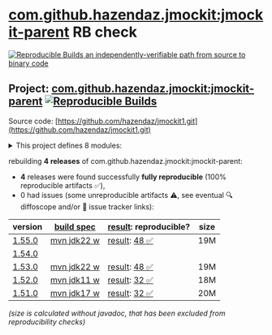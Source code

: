 [com.github.hazendaz.jmockit:jmockit-parent](https://central.sonatype.com/artifact/com.github.hazendaz.jmockit/jmockit-parent/versions) RB check
=======

[![Reproducible Builds](https://reproducible-builds.org/images/logos/rb.svg) an independently-verifiable path from source to binary code](https://reproducible-builds.org/)

## Project: [com.github.hazendaz.jmockit:jmockit-parent](https://central.sonatype.com/artifact/com.github.hazendaz.jmockit/jmockit-parent/versions) [![Reproducible Builds](https://img.shields.io/endpoint?url=https://raw.githubusercontent.com/jvm-repo-rebuild/reproducible-central/master/content/com/github/hazendaz/jmockit/badge.json)](https://github.com/jvm-repo-rebuild/reproducible-central/blob/master/content/com/github/hazendaz/jmockit/README.md)

Source code: [https://github.com/hazendaz/jmockit1.git](https://github.com/hazendaz/jmockit1.git)

<details><summary>This project defines 8 modules:</summary>

* [com.github.hazendaz.jmockit:LoginService](https://central.sonatype.com/artifact/com.github.hazendaz.jmockit/LoginService/overview)
* [com.github.hazendaz.jmockit:coverage-tests](https://central.sonatype.com/artifact/com.github.hazendaz.jmockit/coverage-tests/overview)
* [com.github.hazendaz.jmockit:java8testing](https://central.sonatype.com/artifact/com.github.hazendaz.jmockit/java8testing/overview)
* [com.github.hazendaz.jmockit:jmockit](https://central.sonatype.com/artifact/com.github.hazendaz.jmockit/jmockit/overview)
* [com.github.hazendaz.jmockit:jmockit-parent](https://central.sonatype.com/artifact/com.github.hazendaz.jmockit/jmockit-parent/overview)
* [com.github.hazendaz.jmockit:petclinic](https://central.sonatype.com/artifact/com.github.hazendaz.jmockit/petclinic/overview)
* [com.github.hazendaz.jmockit:samples](https://central.sonatype.com/artifact/com.github.hazendaz.jmockit/samples/overview)
* [com.github.hazendaz.jmockit:tutorial](https://central.sonatype.com/artifact/com.github.hazendaz.jmockit/tutorial/overview)
</details>

rebuilding **4 releases** of com.github.hazendaz.jmockit:jmockit-parent:
- **4** releases were found successfully **fully reproducible** (100% reproducible artifacts :white_check_mark:),
- 0 had issues (some unreproducible artifacts :warning:, see eventual :mag: diffoscope and/or :memo: issue tracker links):

| version | [build spec](/BUILDSPEC.md) | [result](https://reproducible-builds.org/docs/jvm/): reproducible? | size |
| -- | --------- | ------ | -- |
| [1.55.0](https://central.sonatype.com/artifact/com.github.hazendaz.jmockit/jmockit-parent/1.55.0/pom) | [mvn jdk22 w](jmockit-1.55.0.buildspec) | [result](jmockit-parent-1.55.0.buildinfo): [48 :white_check_mark: ](jmockit-parent-1.55.0.buildcompare) | 19M |
| [1.54.0](https://central.sonatype.com/artifact/com.github.hazendaz.jmockit/jmockit-parent/1.54.0/pom) | | | |
| [1.53.0](https://central.sonatype.com/artifact/com.github.hazendaz.jmockit/jmockit-parent/1.53.0/pom) | [mvn jdk22 w](jmockit-1.53.0.buildspec) | [result](jmockit-parent-1.53.0.buildinfo): [48 :white_check_mark: ](jmockit-parent-1.53.0.buildcompare) | 19M |
| [1.52.0](https://central.sonatype.com/artifact/com.github.hazendaz.jmockit/jmockit-parent/1.52.0/pom) | [mvn jdk11 w](jmockit-1.52.0.buildspec) | [result](jmockit-parent-1.52.0.buildinfo): [32 :white_check_mark: ](jmockit-parent-1.52.0.buildcompare) | 18M |
| [1.51.0](https://central.sonatype.com/artifact/com.github.hazendaz.jmockit/jmockit-parent/1.51.0/pom) | [mvn jdk17 w](jmockit-1.51.0.buildspec) | [result](jmockit-parent-1.51.0.buildinfo): [32 :white_check_mark: ](jmockit-parent-1.51.0.buildcompare) | 20M |

<i>(size is calculated without javadoc, that has been excluded from reproducibility checks)</i>
